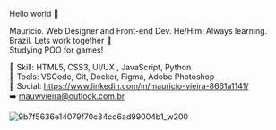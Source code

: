 Hello world 👋

Mauricio. Web Designer and Front-end Dev. He/Him. Always learning. Brazil. Lets work together 🤝 <br>
Studying POO for games!

💎 Skill: HTML5, CSS3, UI/UX , JavaScript, Python <br>
🔨 Tools: VSCode, Git, Docker, Figma, Adobe Photoshop               <br>
📲 Social: https://www.linkedin.com/in/mauricio-vieira-8661a1141/             <br>
➡️ mauwvieira@outlook.com.br 





![9b7f5636e14079f70c84cd6ad99004b1_w200](https://user-images.githubusercontent.com/100879718/171505825-4c40cf2c-71a3-4e39-a79c-1a410c471f9e.gif)

